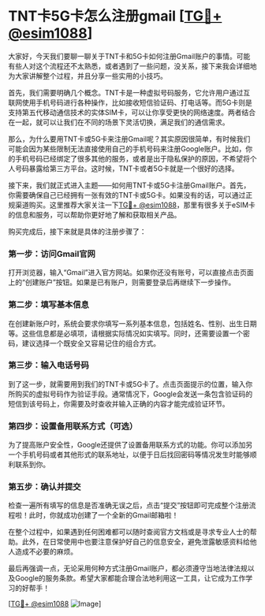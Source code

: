 # TNT卡5G卡怎么注册gmail [[TG💪+ @esim1088](https://t.me/s/esim1088)]

大家好，今天我们要聊一聊关于TNT卡和5G卡如何注册Gmail账户的事情。可能有些人对这个流程还不太熟悉，或者遇到了一些问题，没关系，接下来我会详细地为大家讲解整个过程，并且分享一些实用的小技巧。

首先，我们需要明确几个概念。TNT卡是一种虚拟号码服务，它允许用户通过互联网使用手机号码进行各种操作，比如接收短信验证码、打电话等。而5G卡则是支持第五代移动通信技术的实体SIM卡，可以让你享受更快的网络速度。两者结合在一起，就可以让我们在不同的场景下灵活切换，满足我们的通信需求。

那么，为什么要用TNT卡或5G卡来注册Gmail呢？其实原因很简单，有时候我们可能会因为某些限制无法直接使用自己的手机号码来注册Google账户。比如，你的手机号码已经绑定了很多其他的服务，或者是出于隐私保护的原因，不希望将个人号码暴露给第三方平台。这时候，TNT卡或者5G卡就是一个很好的选择。

接下来，我们就正式进入主题——如何用TNT卡或5G卡注册Gmail账户。首先，你需要确保自己已经拥有一张有效的TNT卡或5G卡。如果没有的话，可以通过正规渠道购买。这里推荐大家关注一下[TG💪+ @esim1088](https://t.me/s/esim1088)，那里有很多关于eSIM卡的信息和服务，可以帮助你更好地了解和获取相关产品。

购买完成后，接下来就是具体的注册步骤了：

### 第一步：访问Gmail官网

打开浏览器，输入“Gmail”进入官方网站。如果你还没有账号，可以直接点击页面上的“创建账户”按钮。如果是已有账户，则需要登录后再继续下一步操作。

### 第二步：填写基本信息

在创建新账户时，系统会要求你填写一系列基本信息，包括姓名、性别、出生日期等。这些信息都是必填项，请根据实际情况如实填写。同时，还需要设置一个密码，建议选择一个既安全又容易记住的组合方式。

### 第三步：输入电话号码

到了这一步，就需要用到我们的TNT卡或5G卡了。点击页面提示的位置，输入你所购买的虚拟号码作为验证手段。通常情况下，Google会发送一条包含验证码的短信到该号码上，你需要及时查收并输入正确的内容才能完成验证环节。

### 第四步：设置备用联系方式（可选）

为了提高账户安全性，Google还提供了设置备用联系方式的功能。你可以添加另一个手机号码或者其他形式的联系地址，以便于日后找回密码等情况发生时能够顺利联系到你。

### 第五步：确认并提交

检查一遍所有填写的信息是否准确无误之后，点击“提交”按钮即可完成整个注册流程啦！此时，你就成功创建了一个全新的Gmail邮箱啦！

在整个过程中，如果遇到任何困难都可以随时查阅官方文档或是寻求专业人士的帮助。此外，在日常使用中也要注意保护好自己的信息安全，避免泄露敏感资料给他人造成不必要的麻烦。

最后再强调一点，无论采用何种方式注册Gmail账户，都必须遵守当地法律法规以及Google的服务条款。希望大家都能合理合法地利用这一工具，让它成为工作学习的好帮手！

[[TG💪+ @esim1088](https://t.me/s/esim1088) ![Image](https://i.postimg.cc/4NQfJmqS/Snipaste-2025-05-13-00-14-12.png)]